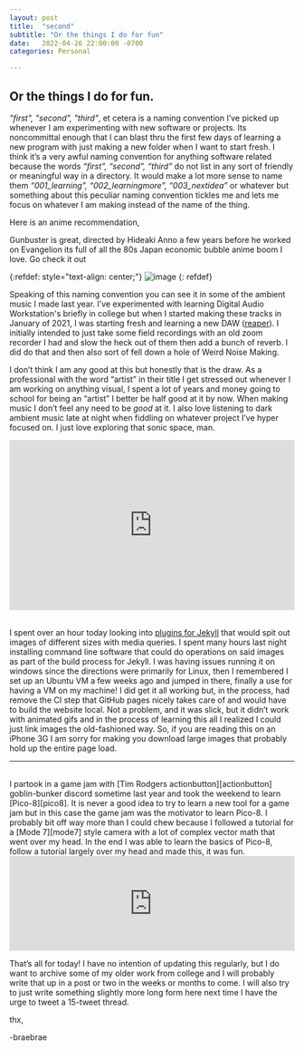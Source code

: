 ```yaml
---
layout: post
title:  "second"
subtitle: "Or the things I do for fun"
date:   2022-04-26 22:00:00 -0700
categories: Personal

---
```


Or the things I do for fun.
------

*"first", "second", "third"*, et cetera is a naming convention I’ve picked up whenever I am experimenting with new software or projects. Its noncommittal enough that I can blast thru the first few days of learning a new program with just making a new folder when I want to start fresh. I think it’s a very awful naming convention for anything software related because the words *“first”, “second”, “third”* do not list in any sort of friendly or meaningful way in a directory. It would make a lot more sense to name them *“001_learning”, “002_learningmore”, “003_nextidea”* or whatever but something about this peculiar naming convention tickles me and lets me focus on whatever I am making instead of the name of the thing. 

Here is an anime recommendation, 

Gunbuster is great, directed by Hideaki Anno a few years before he worked on Evangelion its full of all the 80s Japan economic bubble anime boom I love. Go check it out

{:refdef: style="text-align: center;"}
![image](/assets/images/gunbuster2.gif)
{: refdef}

Speaking of this naming convention you can see it in some of the ambient music I made last year. I’ve experimented with learning Digital Audio Workstation's briefly in college but when I started making these tracks in January of 2021, I was starting fresh and learning a new DAW ([reaper][reaper]). I initially intended to just take some field recordings with an old zoom recorder I had and slow the heck out of them then add a bunch of reverb. I did do that and then also sort of fell down a hole of Weird Noise Making. 

I don’t think I am any good at this but honestly that is the draw. As a professional with the word “artist” in their title I get stressed out whenever I am working on anything visual, I spent a lot of years and money going to school for being an “artist” I better be half good at it by now. When making music I don’t feel any need to be *good* at it. I also love listening to dark ambient music late at night when fiddling on whatever project I’ve hyper focused on. I just love exploring that sonic space, man. 

<iframe width="100%" height="300" scrolling="no" frameborder="no" allow="autoplay" src="https://w.soundcloud.com/player/?url=https%3A//api.soundcloud.com/tracks/974227504&color=%23ff5500&auto_play=false&hide_related=false&show_comments=true&show_user=true&show_reposts=false&show_teaser=true&visual=true"></iframe><div style="font-size: 10px; color: #cccccc;line-break: anywhere;word-break: normal;overflow: hidden;white-space: nowrap;text-overflow: ellipsis; font-family: Interstate,Lucida Grande,Lucida Sans Unicode,Lucida Sans,Garuda,Verdana,Tahoma,sans-serif;font-weight: 100;"></div>
<br>


I spent over an hour today looking into [plugins for Jekyll][JPT] that would spit out images of different sizes with media queries. I spent many hours last night installing command line software that could do operations on said images as part of the build process for Jekyll. I was having issues running it on windows since the directions were primarily for Linux, then I remembered I set up an Ubuntu VM a few weeks ago and jumped in there, finally a use for having a VM on my machine! I did get it all working but, in the process, had remove the CI step that GitHub pages nicely takes care of and would have to build the website local. Not a problem, and it was slick, but it didn’t work with animated gifs and in the process of learning this all I realized I could just link images the old-fashioned way. So, if you are reading this on an iPhone 3G I am sorry for making you download large images that probably hold up the entire page load. 


---------------
<br>
I partook in a game jam with [Tim Rodgers actionbutton][actionbutton] goblin-bunker discord sometime last year and took the weekend to learn [Pico-8][pico8]. It is never a good idea to try to learn a new tool for a game jam but in this case the game jam was the motivator to learn Pico-8. I probably bit off way more than I could chew because I followed a tutorial for a [Mode 7][mode7] style camera with a lot of complex vector math that went over my head. In the end I was able to learn the basics of Pico-8, follow a tutorial largely over my head and made this, it was fun. 

<br>
<iframe frameborder="0" src="https://itch.io/embed/930612" width="100%" height="167"><a href="https://bradenleague.itch.io/just-drivin">Just Drivin&#039; by bradenleague</a></iframe>
<br>



That’s all for today! I have no intention of updating this regularly, but I do want to archive some of my older work from college and I will probably write that up in a post or two in the weeks or months to come. I will also try to just write something slightly more long form here next time I have the urge to tweet a 15-tweet thread. 

thx,

-braebrae

[reaper]: https://www.reaper.fm/
[JPT]: http://rbuchberger.github.io/jekyll_picture_tag/
[actionbutton]: https://www.youtube.com/c/ActionButton
[pico8]: https://www.lexaloffle.com/pico-8.php
[mode7]: https://en.wikipedia.org/wiki/Mode_7

